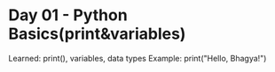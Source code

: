 # Day 01 - Python Basics(print&variables)
Learned: print(), variables, data types
Example:
print("Hello, Bhagya!")
